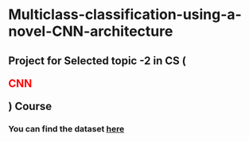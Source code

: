 # Multiclass-classification-using-a-novel-CNN-architecture
## Project for Selected topic -2 in CS (<p style="color:red;">CNN</p>) Course
### You can find the dataset <a href="https://drive.google.com/drive/folders/1F2jmLwFdt_mHFAAw6DpxdPVIkAyYxoZt?usp=sharing">here</a>
